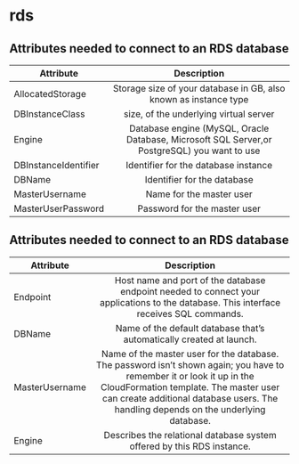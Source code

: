 # rds 

## Attributes needed to connect to an RDS database


| Attribute        | Description    |     
| ------------- |:-------------:| 
| AllocatedStorage     | Storage size of your database in GB, also known as instance type  | 
| DBInstanceClass     | size, of the underlying virtual server      |   
| Engine | Database engine (MySQL, Oracle Database, Microsoft SQL Server,or PostgreSQL) you want to use      |  
DBInstanceIdentifier | Identifier for the database instance |
DBName | Identifier for the database | 
MasterUsername | Name for the master user |
MasterUserPassword | Password for the master user |




## Attributes needed to connect to an RDS database


| Attribute        | Description    |     
| ------------- |:-------------:| 
| Endpoint     | Host name and port of the database endpoint needed to connect your applications to the database. This interface receives SQL commands. | 
| DBName     | Name of the default database that’s automatically created at launch.     |   
| MasterUsername | Name of the master user for the database. The password isn’t shown again; you have to remember it or look it up in the CloudFormation template. The master user can create additional database users. The handling depends on the underlying database. |  
Engine  | Describes the relational database system offered by this RDS instance.|

 
 
